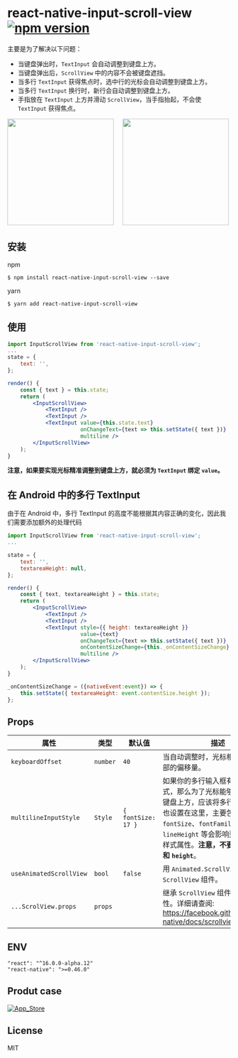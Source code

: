 # react-native-input-scroll-view [![npm version](https://badge.fury.io/js/react-native-input-scroll-view.svg)](https://badge.fury.io/js/react-native-input-scroll-view)
主要是为了解决以下问题：

- 当键盘弹出时，`TextInput` 会自动调整到键盘上方。
- 当键盘弹出后，`ScrollView` 中的内容不会被键盘遮挡。
- 当多行 `TextInput` 获得焦点时，选中行的光标会自动调整到键盘上方。
- 当多行 `TextInput` 换行时，新行会自动调整到键盘上方。
- 手指放在 `TextInput` 上方并滑动 `ScrollView`，当手指抬起，不会使 `TextInput` 获得焦点。


<img src="https://github.com/baijunjie/react-native-input-scroll-view/blob/master/images/demo.ios.gif" width="240">&nbsp;&nbsp;&nbsp;&nbsp;
<img src="https://github.com/baijunjie/react-native-input-scroll-view/blob/master/images/demo.android.gif" width="240">


## 安装

npm

```shell
$ npm install react-native-input-scroll-view --save
```

yarn

```shell
$ yarn add react-native-input-scroll-view
```



## 使用

```jsx
import InputScrollView from 'react-native-input-scroll-view';
...
state = {
    text: '',
};

render() {
    const { text } = this.state;
    return (
        <InputScrollView>
            <TextInput />
            <TextInput />
            <TextInput value={this.state.text}
                       onChangeText={text => this.setState({ text })}
                       multiline />
      	</InputScrollView>
    );
}
```

**注意，如果要实现光标精准调整到键盘上方，就必须为 `TextInput` 绑定 `value`。**

## 在 Android 中的多行 TextInput 

由于在 Android 中，多行 TextInput 的高度不能根据其内容正确的变化，因此我们需要添加额外的处理代码

```jsx
import InputScrollView from 'react-native-input-scroll-view';
...

state = {
    text: '',
    textareaHeight: null,
};

render() {
    const { text, textareaHeight } = this.state;
    return (
        <InputScrollView>
            <TextInput />
            <TextInput />
            <TextInput style={{ height: textareaHeight }}
                       value={text}
                       onChangeText={text => this.setState({ text })}
                       onContentSizeChange={this._onContentSizeChange}
                       multiline />
      	</InputScrollView>
    );
}

_onContentSizeChange = ({nativeEvent:event}) => {
    this.setState({ textareaHeight: event.contentSize.height });
};
```

## Props

| 属性                      | 类型       | 默认值                | 描述                                       |
| ----------------------- | -------- | ------------------ | ---------------------------------------- |
| `keyboardOffset`        | `number` | `40`               | 当自动调整时，光标相对于键盘顶部的偏移量。                    |
| `multilineInputStyle`   | `Style`  | `{ fontSize: 17 }` | 如果你的多行输入框有特定的样式，那么为了光标能够精准调整到键盘上方，应该将多行文本的样式也设置在这里，主要包含 `fontSize`、`fontFamily`、`lineHeight` 等会影响到光标位置的样式属性。**注意，不要包含 `width` 和 `height`**。 |
| `useAnimatedScrollView` | `bool`   | `false`            | 用 `Animated.ScrollView` 组件替换 `ScrollView` 组件。 |
| `...ScrolView.props`    | `props`  |                    | 继承 `ScrollView` 组件的所有属性。详细请查阅: https://facebook.github.io/react-native/docs/scrollview.html |


## ENV

```
"react": "^16.0.0-alpha.12"
"react-native": ">=0.46.0"
```



## Produt case

[![App_Store](https://github.com/baijunjie/react-native-input-scroll-view/blob/master/images/App_Store.png)](https://itunes.apple.com/us/app/id-butler-free/id1291749714?mt=8)



## License

MIT